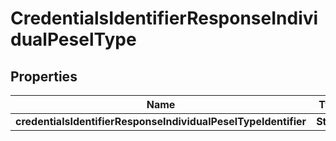 # CredentialsIdentifierResponseIndividualPeselType

## Properties
Name | Type | Description | Notes
------------ | ------------- | ------------- | -------------
**credentialsIdentifierResponseIndividualPeselTypeIdentifier** | **String** |  | 
